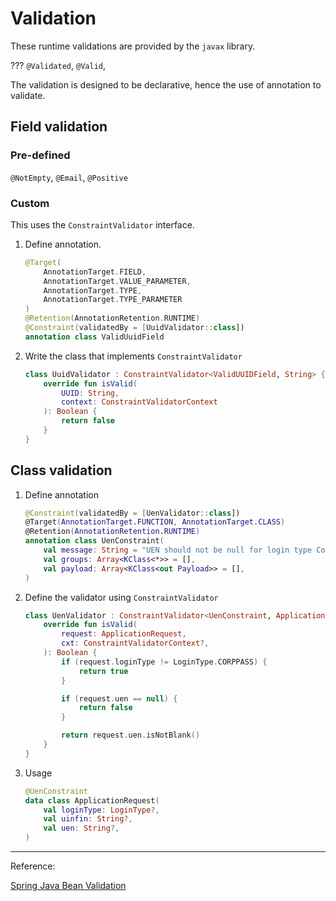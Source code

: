 # Validation

These runtime validations are provided by the `javax` library.

??? `@Validated`, `@Valid`, 

The validation is designed to be declarative, hence the use of annotation to validate.

## Field validation

### Pre-defined
    
`@NotEmpty`, `@Email`, `@Positive`

### Custom

This uses the `ConstraintValidator` interface.
    
1. Define annotation.

    ```kotlin
    @Target(
        AnnotationTarget.FIELD,
        AnnotationTarget.VALUE_PARAMETER,
        AnnotationTarget.TYPE,
        AnnotationTarget.TYPE_PARAMETER
    )
    @Retention(AnnotationRetention.RUNTIME)
    @Constraint(validatedBy = [UuidValidator::class])
    annotation class ValidUuidField
    ```

2. Write the class that implements `ConstraintValidator`

    ```kotlin
    class UuidValidator : ConstraintValidator<ValidUUIDField, String> {
        override fun isValid(
            UUID: String,
            context: ConstraintValidatorContext
        ): Boolean {
            return false
        }
    }
    ```


## Class validation

1. Define annotation

    ```kotlin
    @Constraint(validatedBy = [UenValidator::class])
    @Target(AnnotationTarget.FUNCTION, AnnotationTarget.CLASS)
    @Retention(AnnotationRetention.RUNTIME)
    annotation class UenConstraint(
        val message: String = "UEN should not be null for login type CorpPass",
        val groups: Array<KClass<*>> = [],
        val payload: Array<KClass<out Payload>> = [],
    )
    ```

2. Define the validator using `ConstraintValidator`
    
    ```kotlin
    class UenValidator : ConstraintValidator<UenConstraint, ApplicationRequest> {
        override fun isValid(
            request: ApplicationRequest,
            cxt: ConstraintValidatorContext?,
        ): Boolean {
            if (request.loginType != LoginType.CORPPASS) {
                return true
            }
    
            if (request.uen == null) {
                return false
            }
    
            return request.uen.isNotBlank()
        }
    }
    ```

3. Usage

    ```kotlin
    @UenConstraint
    data class ApplicationRequest(
        val loginType: LoginType?,
        val uinfin: String?,
        val uen: String?,
    )
    ```

---

Reference:

[Spring Java Bean Validation](https://docs.spring.io/spring-framework/reference/core/validation/beanvalidation.html)
